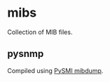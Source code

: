 # mibs

Collection of MIB files.


## pysnmp

Compiled using [PySMI mibdump](http://pysmi.sourceforge.net/user-perspective.html).
